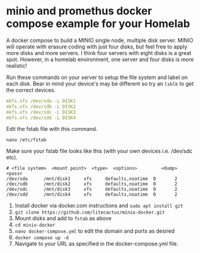 # minio and promethus docker compose example for your Homelab

A docker compose to build a MINIO single node, multiple disk server. MINIO will operate with erasure coding with just four disks, but feel free to apply more disks and more servers. I think four servers with eight disks is a great spot. However, in a homelab environment, one server and four disks is more realistic!

Run these commands on your server to setup the file system and label on each disk. Bear in mind your device's may be different so try an ```lsblk``` to get the correct devices.
``` yaml
mkfs.xfs /dev/sda -L DISK1
mkfs.xfs /dev/sdb -L DISK2
mkfs.xfs /dev/sdc -L DISK3
mkfs.xfs /dev/sdd -L DISK4
```

Edit the fstab file with this command.
```
nano /etc/fstab
```

Make sure your fstab file looks like this (with your own devices i.e. /dev/sdc etc).
```
# <file system>  <mount point>  <type>  <options>         <dump>  <pass>
/dev/sda      /mnt/disk1     xfs     defaults,noatime  0       2
/dec/sdb      /mnt/disk2     xfs     defaults,noatime  0       2
/dev/sdc      /mnt/disk3     xfs     defaults,noatime  0       2
/dev/sdd      /mnt/disk4     xfs     defaults,noatime  0       2
```


1. Install docker via docker.com instructions and ```sudo apt install git```
2. ```git clone https://github.com/litecactus/minio-docker.git```
3. Mount disks and add to ```fstab``` as above
4. ```cd minio-docker```
5. ```nano docker-compose.yml``` to edit the domain and ports as desired
6. ```docker compose up -d```
7. Navigate to your URL as specified in the docker-compose.yml file.
